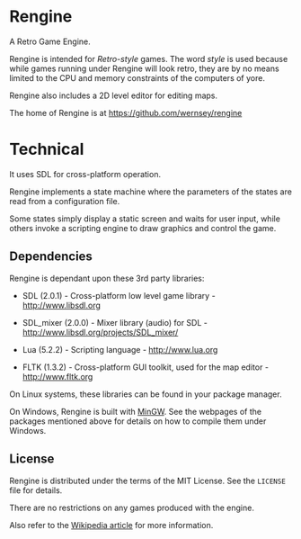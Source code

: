 # Rengine

A Retro Game Engine.

Rengine is intended for _Retro-style_ games. The word _style_ is used
because while games running under Rengine will look retro, they are by no
means limited to the CPU and memory constraints of the computers of yore.

Rengine also includes a 2D level editor for editing maps.

The home of Rengine is at https://github.com/wernsey/rengine

# Technical

It uses SDL for cross-platform operation.

Rengine implements a state machine where the parameters of the states
are read from a configuration file.

Some states simply display a static screen and waits for user input, while
others invoke a scripting engine to draw graphics and control the game.

## Dependencies

Rengine is dependant upon these 3rd party libraries:

* SDL (2.0.1) - Cross-platform low level game library -
http://www.libsdl.org

* SDL_mixer (2.0.0) - Mixer library (audio) for SDL -
http://www.libsdl.org/projects/SDL_mixer/

* Lua (5.2.2) - Scripting language - http://www.lua.org

* FLTK (1.3.2) - Cross-platform GUI toolkit, used for the map editor -
http://www.fltk.org

On Linux systems, these libraries can be found in your package manager.

On Windows, Rengine is built with [MinGW](http://mingw.org/). See the
webpages of the packages mentioned above for details on how to compile
them under Windows.

## License

Rengine is distributed under the terms of the MIT License. See the
`LICENSE` file for details.

There are no restrictions on any games produced with the engine.

Also refer to the [Wikipedia
article](http://en.wikipedia.org/wiki/MIT_License) for more information.
